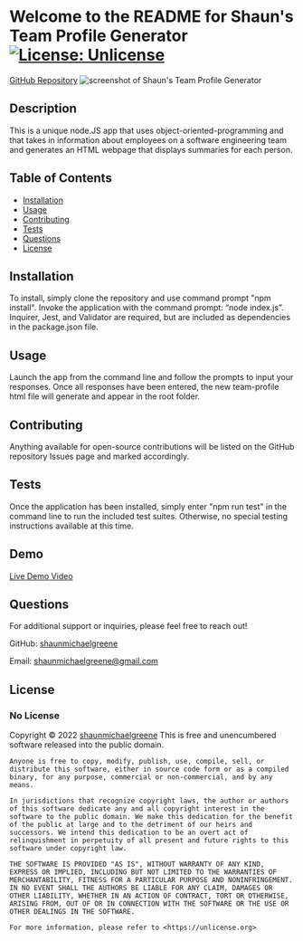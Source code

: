 
  # Welcome to the README for Shaun's Team Profile Generator  [![License: Unlicense](https://img.shields.io/badge/license-Unlicense-blue.svg)](http://unlicense.org/)
    
  [GitHub Repository](https://github.com/shaunmichaelgreene/team-profile-generator)
  ![screenshot of Shaun's Team Profile Generator](https://i.imgur.com/vnho8EV.png)

  ## Description
  This is a unique node.JS app that uses object-oriented-programming and that takes in information about employees on a software engineering team and generates an HTML webpage that displays summaries for each person.

  ## Table of Contents
  * [Installation](#installation)
  * [Usage](#usage)
  * [Contributing](#contributing)
  * [Tests](#tests)
  * [Questions](#questions)
  * [License](#license)

  ## Installation
  To install, simply clone the repository and use command prompt "npm install". Invoke the application with the command prompt: “node index.js”. Inquirer, Jest, and Validator are required, but are included as dependencies in the package.json file.

  ## Usage
  Launch the app from the command line and follow the prompts to input your responses. Once all responses have been entered, the new team-profile html file will generate and appear in the root folder.

  ## Contributing
  Anything available for open-source contributions will be listed on the GitHub repository Issues page and marked accordingly.

  ## Tests
  Once the application has been installed, simply enter "npm run test" in the command line to run the included test suites. Otherwise, no special testing instructions available at this time. 

  ## Demo
  [Live Demo Video](https://drive.google.com/file/d/1rZ_1yLCi74KbxuRv61urpWAccKe6CUVX/view)

  ## Questions
  For additional support or inquiries, please feel free to reach out! 

  GitHub: [shaunmichaelgreene](https://github.com/shaunmichaelgreene)
  
  Email: shaunmichaelgreene@gmail.com

  ## License
  ### No License
  Copyright &copy; 2022 [shaunmichaelgreene](https://github.com/shaunmichaelgreene)
  This is free and unencumbered software released into the public domain.

    Anyone is free to copy, modify, publish, use, compile, sell, or
    distribute this software, either in source code form or as a compiled
    binary, for any purpose, commercial or non-commercial, and by any
    means.
    
    In jurisdictions that recognize copyright laws, the author or authors
    of this software dedicate any and all copyright interest in the
    software to the public domain. We make this dedication for the benefit
    of the public at large and to the detriment of our heirs and
    successors. We intend this dedication to be an overt act of
    relinquishment in perpetuity of all present and future rights to this
    software under copyright law.
    
    THE SOFTWARE IS PROVIDED "AS IS", WITHOUT WARRANTY OF ANY KIND,
    EXPRESS OR IMPLIED, INCLUDING BUT NOT LIMITED TO THE WARRANTIES OF
    MERCHANTABILITY, FITNESS FOR A PARTICULAR PURPOSE AND NONINFRINGEMENT.
    IN NO EVENT SHALL THE AUTHORS BE LIABLE FOR ANY CLAIM, DAMAGES OR
    OTHER LIABILITY, WHETHER IN AN ACTION OF CONTRACT, TORT OR OTHERWISE,
    ARISING FROM, OUT OF OR IN CONNECTION WITH THE SOFTWARE OR THE USE OR
    OTHER DEALINGS IN THE SOFTWARE.
    
    For more information, please refer to <https://unlicense.org>
    
    
